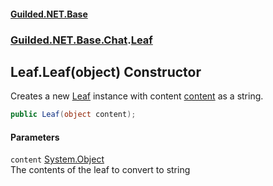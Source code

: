 
#### [Guilded.NET.Base](Guilded_NET_Base 'Guilded_NET_Base')
### [Guilded.NET.Base.Chat](Guilded_NET_Base#Guilded_NET_Base_Chat 'Guilded.NET.Base.Chat').[Leaf](Leaf 'Guilded.NET.Base.Chat.Leaf')
## Leaf.Leaf(object) Constructor
Creates a new [Leaf](Leaf 'Guilded.NET.Base.Chat.Leaf') instance with content [content](Leaf_Leaf(object)#Guilded_NET_Base_Chat_Leaf_Leaf(object)_content 'Guilded.NET.Base.Chat.Leaf.Leaf(object).content') as a string.  
```csharp
public Leaf(object content);
```

#### Parameters
<a name='Guilded_NET_Base_Chat_Leaf_Leaf(object)_content'></a>
`content` [System.Object](https://docs.microsoft.com/en-us/dotnet/api/System.Object 'System.Object')  
The contents of the leaf to convert to string
  
